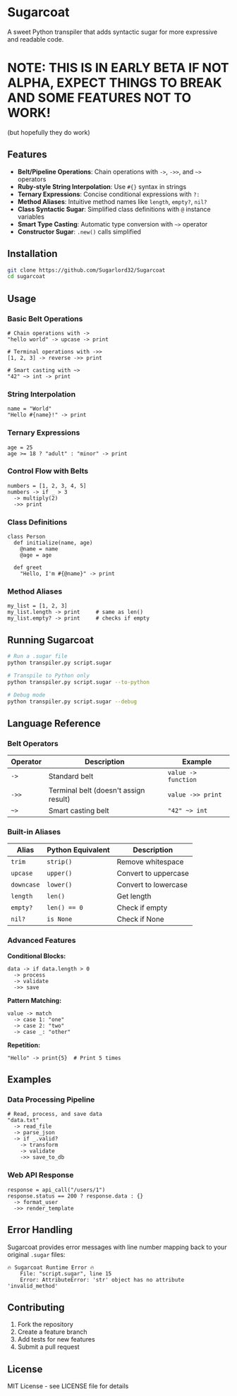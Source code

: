 # Sugarcoat

A sweet Python transpiler that adds syntactic sugar for more expressive and readable code.

# NOTE: THIS IS IN EARLY BETA IF NOT ALPHA, EXPECT THINGS TO BREAK AND SOME FEATURES NOT TO WORK!
(but hopefully they do work)

## Features

- **Belt/Pipeline Operations**: Chain operations with `->`, `->>`, and `~>` operators
- **Ruby-style String Interpolation**: Use `#{}` syntax in strings
- **Ternary Expressions**: Concise conditional expressions with `?:`
- **Method Aliases**: Intuitive method names like `length`, `empty?`, `nil?`
- **Class Syntactic Sugar**: Simplified class definitions with `@` instance variables
- **Smart Type Casting**: Automatic type conversion with `~>` operator
- **Constructor Sugar**: `.new()` calls simplified

## Installation

```bash
git clone https://github.com/Sugarlord32/Sugarcoat
cd sugarcoat
```

## Usage

### Basic Belt Operations

```sugar
# Chain operations with ->
"hello world" -> upcase -> print

# Terminal operations with ->>
[1, 2, 3] -> reverse ->> print

# Smart casting with ~>
"42" ~> int -> print
```

### String Interpolation

```sugar
name = "World"
"Hello #{name}!" -> print
```

### Ternary Expressions

```sugar
age = 25
age >= 18 ? "adult" : "minor" -> print
```

### Control Flow with Belts

```sugar
numbers = [1, 2, 3, 4, 5]
numbers -> if _ > 3
  -> multiply(2)
  ->> print
```

### Class Definitions

```sugar
class Person
  def initialize(name, age)
    @name = name
    @age = age
  
  def greet
    "Hello, I'm #{@name}" -> print
```

### Method Aliases

```sugar
my_list = [1, 2, 3]
my_list.length -> print     # same as len()
my_list.empty? -> print     # checks if empty
```

## Running Sugarcoat

```bash
# Run a .sugar file
python transpiler.py script.sugar

# Transpile to Python only
python transpiler.py script.sugar --to-python

# Debug mode
python transpiler.py script.sugar --debug
```

## Language Reference

### Belt Operators

| Operator | Description | Example |
|----------|-------------|---------|
| `->` | Standard belt | `value -> function` |
| `->>` | Terminal belt (doesn't assign result) | `value ->> print` |
| `~>` | Smart casting belt | `"42" ~> int` |

### Built-in Aliases

| Alias | Python Equivalent | Description |
|-------|-------------------|-------------|
| `trim` | `strip()` | Remove whitespace |
| `upcase` | `upper()` | Convert to uppercase |
| `downcase` | `lower()` | Convert to lowercase |
| `length` | `len()` | Get length |
| `empty?` | `len() == 0` | Check if empty |
| `nil?` | `is None` | Check if None |

### Advanced Features

**Conditional Blocks:**
```sugar
data -> if data.length > 0
  -> process
  -> validate
  ->> save
```

**Pattern Matching:**
```sugar
value -> match
  -> case 1: "one"
  -> case 2: "two"
  -> case _: "other"
```

**Repetition:**
```sugar
"Hello" -> print{5}  # Print 5 times
```

## Examples

### Data Processing Pipeline

```sugar
# Read, process, and save data
"data.txt" 
  -> read_file
  -> parse_json
  -> if _.valid?
    -> transform
    -> validate
    ->> save_to_db
```

### Web API Response

```sugar
response = api_call("/users/1")
response.status == 200 ? response.data : {} 
  -> format_user
  ->> render_template
```

## Error Handling

Sugarcoat provides error messages with line number mapping back to your original `.sugar` files:

```
🔥 Sugarcoat Runtime Error 🔥
    File: "script.sugar", line 15
    Error: AttributeError: 'str' object has no attribute 'invalid_method'
```

## Contributing

1. Fork the repository
2. Create a feature branch
3. Add tests for new features
4. Submit a pull request

## License

MIT License - see LICENSE file for details
